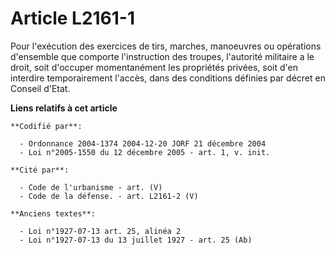 # Article L2161-1

Pour l'exécution des exercices de tirs, marches, manoeuvres ou opérations d'ensemble que comporte l'instruction des troupes,
l'autorité militaire a le droit, soit d'occuper momentanément les propriétés privées, soit d'en interdire temporairement
l'accès, dans des conditions définies par décret en Conseil d'Etat.

**Liens relatifs à cet article**

	**Codifié par**:

	  - Ordonnance 2004-1374 2004-12-20 JORF 21 décembre 2004
	  - Loi n°2005-1550 du 12 décembre 2005 - art. 1, v. init.

	**Cité par**:

	  - Code de l'urbanisme - art. (V)
	  - Code de la défense. - art. L2161-2 (V)

	**Anciens textes**:

	  - Loi n°1927-07-13 art. 25, alinéa 2
	  - Loi n°1927-07-13 du 13 juillet 1927 - art. 25 (Ab)
